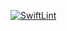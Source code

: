 [![SwiftLint](https://github.com/ICS4U-Programming-Kent-Gatera/Assign-01-Swift-comparisonTool/workflows/SwiftLint/badge.svg)](https://github.com/ICS4U-Programming-Kent-Gatera/Assign-01-Swift-comparisonTool/actions) 
